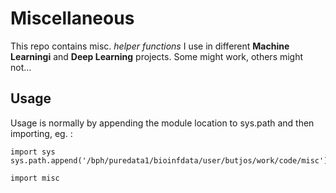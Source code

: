 # Miscellaneous

This repo contains misc. *helper functions* I use in different **Machine Learningi** and **Deep Learning** projects. Some might work, others might not...

## Usage
Usage is normally by appending the module location to sys.path and then importing, eg. :  

```
import sys
sys.path.append('/bph/puredata1/bioinfdata/user/butjos/work/code/misc')

import misc
```
